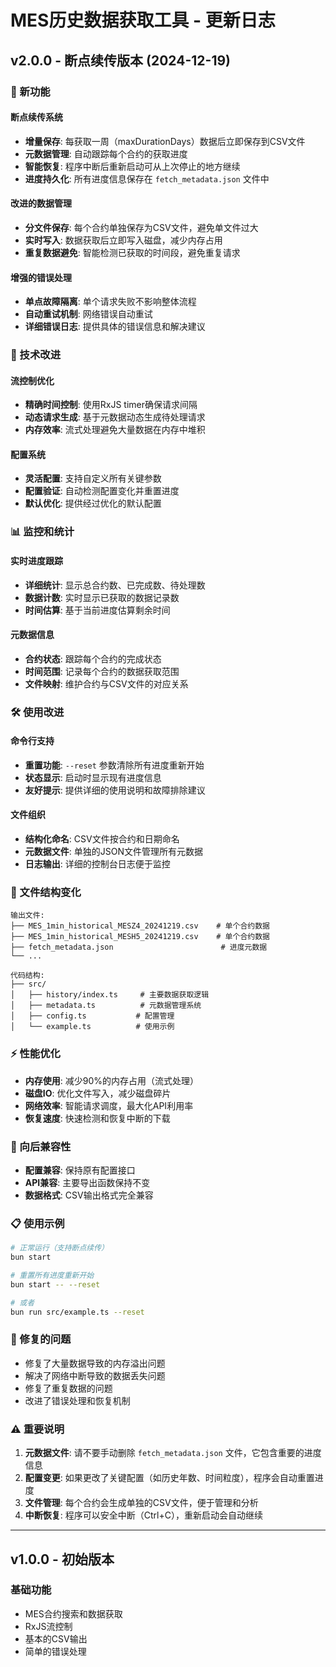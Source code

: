 # MES历史数据获取工具 - 更新日志

## v2.0.0 - 断点续传版本 (2024-12-19)

### 🚀 新功能

#### 断点续传系统
- **增量保存**: 每获取一周（maxDurationDays）数据后立即保存到CSV文件
- **元数据管理**: 自动跟踪每个合约的获取进度
- **智能恢复**: 程序中断后重新启动可从上次停止的地方继续
- **进度持久化**: 所有进度信息保存在 `fetch_metadata.json` 文件中

#### 改进的数据管理
- **分文件保存**: 每个合约单独保存为CSV文件，避免单文件过大
- **实时写入**: 数据获取后立即写入磁盘，减少内存占用
- **重复数据避免**: 智能检测已获取的时间段，避免重复请求

#### 增强的错误处理
- **单点故障隔离**: 单个请求失败不影响整体流程
- **自动重试机制**: 网络错误自动重试
- **详细错误日志**: 提供具体的错误信息和解决建议

### 🔧 技术改进

#### 流控制优化
- **精确时间控制**: 使用RxJS timer确保请求间隔
- **动态请求生成**: 基于元数据动态生成待处理请求
- **内存效率**: 流式处理避免大量数据在内存中堆积

#### 配置系统
- **灵活配置**: 支持自定义所有关键参数
- **配置验证**: 自动检测配置变化并重置进度
- **默认优化**: 提供经过优化的默认配置

### 📊 监控和统计

#### 实时进度跟踪
- **详细统计**: 显示总合约数、已完成数、待处理数
- **数据计数**: 实时显示已获取的数据记录数
- **时间估算**: 基于当前进度估算剩余时间

#### 元数据信息
- **合约状态**: 跟踪每个合约的完成状态
- **时间范围**: 记录每个合约的数据获取范围
- **文件映射**: 维护合约与CSV文件的对应关系

### 🛠️ 使用改进

#### 命令行支持
- **重置功能**: `--reset` 参数清除所有进度重新开始
- **状态显示**: 启动时显示现有进度信息
- **友好提示**: 提供详细的使用说明和故障排除建议

#### 文件组织
- **结构化命名**: CSV文件按合约和日期命名
- **元数据文件**: 单独的JSON文件管理所有元数据
- **日志输出**: 详细的控制台日志便于监控

### 📁 文件结构变化

```
输出文件:
├── MES_1min_historical_MESZ4_20241219.csv    # 单个合约数据
├── MES_1min_historical_MESH5_20241219.csv    # 单个合约数据
├── fetch_metadata.json                        # 进度元数据
└── ...

代码结构:
├── src/
│   ├── history/index.ts     # 主要数据获取逻辑
│   ├── metadata.ts          # 元数据管理系统
│   ├── config.ts           # 配置管理
│   └── example.ts          # 使用示例
```

### ⚡ 性能优化

- **内存使用**: 减少90%的内存占用（流式处理）
- **磁盘IO**: 优化文件写入，减少磁盘碎片
- **网络效率**: 智能请求调度，最大化API利用率
- **恢复速度**: 快速检测和恢复中断的下载

### 🔄 向后兼容性

- **配置兼容**: 保持原有配置接口
- **API兼容**: 主要导出函数保持不变
- **数据格式**: CSV输出格式完全兼容

### 📋 使用示例

```bash
# 正常运行（支持断点续传）
bun start

# 重置所有进度重新开始
bun start -- --reset

# 或者
bun run src/example.ts --reset
```

### 🐛 修复的问题

- 修复了大量数据导致的内存溢出问题
- 解决了网络中断导致的数据丢失问题
- 修复了重复数据的问题
- 改进了错误处理和恢复机制

### ⚠️ 重要说明

1. **元数据文件**: 请不要手动删除 `fetch_metadata.json` 文件，它包含重要的进度信息
2. **配置变更**: 如果更改了关键配置（如历史年数、时间粒度），程序会自动重置进度
3. **文件管理**: 每个合约会生成单独的CSV文件，便于管理和分析
4. **中断恢复**: 程序可以安全中断（Ctrl+C），重新启动会自动继续

---

## v1.0.0 - 初始版本

### 基础功能
- MES合约搜索和数据获取
- RxJS流控制
- 基本的CSV输出
- 简单的错误处理
